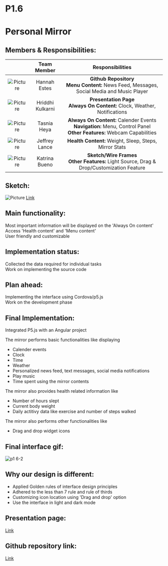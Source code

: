 # P1.6

# Personal Mirror

## Members & Responsibilities:

|         | Team Member | Responsibilities  |
|:---:|:---:|:---:|
| ![Picture](https://i.imgur.com/CH8zog6.jpg) | Hannah Estes | **Github Repository** <br /> **Menu Content:** News Feed, Messages, Social Media and Music Player |
|  ![Picture](https://i.imgur.com/jGlkQcz.jpg) | Hriddhi Kulkarni | **Presentation Page** <br />**Always On Content:** Clock, Weather, Notifications |
| ![Picture](https://i.imgur.com/vBoP71w.jpg)| Tasnia Heya | **Always On Content:** Calender Events <br /> **Navigation:** Menu, Control Panel <br />**Other Features:** Webcam Capabilities|
| ![Picture](https://i.imgur.com/Hjeut15.jpg) | Jeffrey Lance | **Health Content:** Weight, Sleep, Steps,<br /> Mirror Stats|
| ![Picture](https://i.imgur.com/gXLSGLL.jpg) | Katrina Bueno | **Sketch/Wire Frames** <br /> **Other Features:** Light Source, Drag & Drop/Customization Feature| 

## Sketch:
![Picture](https://i.imgur.com/ijfBol9.jpg) 
[Link](https://xd.adobe.com/view/703a7ae8-0687-4a09-45dd-cbd31300578d-060b/)

## Main functionality:
Most important information will be displayed on the 'Always On content' <br />
Access 'Health content' and 'Menu content' <br />
User friendly and customizable

## Implementation status:
Collected the data required for individual tasks <br />
Work on implementing the source code 

## Plan ahead:
Implementing the interface using Cordova/p5.js <br />
Work on the development phase 

## Final Implementation:
Integrated P5.js with an Angular project 

The mirror performs basic functionalities like displaying <br />
* Calender events
* Clock
* Time
* Weather 
* Personalized news feed, text messages, social media notifications
* Play music
* Time spent using the mirror contents

The mirror also provides health related information like <br />
* Number of hours slept
* Current body weight
* Daily actitivy data like exercise and number of steps walked

The mirror also performs other functionalities like <br />
* Drag and drop widget icons 

## Final interface gif:
![p1 6-2](https://user-images.githubusercontent.com/18117167/68097550-3c724680-fe7d-11e9-961a-5b3b3f663d04.gif)

## Why our design is different:
* Applied Golden rules of interface design principles 
* Adhered to the less than 7 rule and rule of thirds
* Customizing icon location using 'Drag and drop' option 
* Use the interface in light and dark mode

## Presentation page:
[Link](https://hannahmestes.github.io/P1.6/)

## Github repository link:
[Link](https://github.com/hannahmestes/P1.6)

